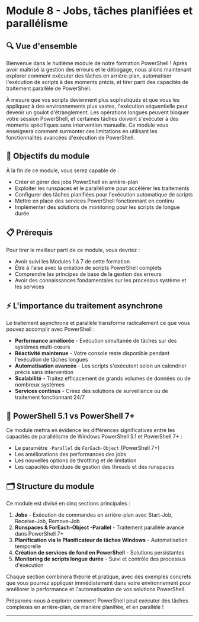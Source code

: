 # Module 8 - Jobs, tâches planifiées et parallélisme

## 🔍 Vue d'ensemble

Bienvenue dans le huitième module de notre formation PowerShell ! Après avoir maîtrisé la gestion des erreurs et le débogage, nous allons maintenant explorer comment exécuter des tâches en arrière-plan, automatiser l'exécution de scripts à des moments précis, et tirer parti des capacités de traitement parallèle de PowerShell.

À mesure que vos scripts deviennent plus sophistiqués et que vous les appliquez à des environnements plus vastes, l'exécution séquentielle peut devenir un goulot d'étranglement. Les opérations longues peuvent bloquer votre session PowerShell, et certaines tâches doivent s'exécuter à des moments spécifiques sans intervention manuelle. Ce module vous enseignera comment surmonter ces limitations en utilisant les fonctionnalités avancées d'exécution de PowerShell.

## 🎯 Objectifs du module

À la fin de ce module, vous serez capable de :

- Créer et gérer des jobs PowerShell en arrière-plan
- Exploiter les runspaces et le parallélisme pour accélérer les traitements
- Configurer des tâches planifiées pour l'exécution automatique de scripts
- Mettre en place des services PowerShell fonctionnant en continu
- Implémenter des solutions de monitoring pour les scripts de longue durée

## 📋 Prérequis

Pour tirer le meilleur parti de ce module, vous devriez :

- Avoir suivi les Modules 1 à 7 de cette formation
- Être à l'aise avec la création de scripts PowerShell complets
- Comprendre les principes de base de la gestion des erreurs
- Avoir des connaissances fondamentales sur les processus système et les services

## ⚡ L'importance du traitement asynchrone

Le traitement asynchrone et parallèle transforme radicalement ce que vous pouvez accomplir avec PowerShell :

- **Performance améliorée** - Exécution simultanée de tâches sur des systèmes multi-cœurs
- **Réactivité maintenue** - Votre console reste disponible pendant l'exécution de tâches longues
- **Automatisation avancée** - Les scripts s'exécutent selon un calendrier précis sans intervention
- **Scalabilité** - Traitez efficacement de grands volumes de données ou de nombreux systèmes
- **Services continus** - Créez des solutions de surveillance ou de traitement fonctionnant 24/7

## 🔄 PowerShell 5.1 vs PowerShell 7+

Ce module mettra en évidence les différences significatives entre les capacités de parallélisme de Windows PowerShell 5.1 et PowerShell 7+ :

- Le paramètre `-Parallel` de `ForEach-Object` (PowerShell 7+)
- Les améliorations des performances des jobs
- Les nouvelles options de throttling et de limitation
- Les capacités étendues de gestion des threads et des runspaces

## 🗂️ Structure du module

Ce module est divisé en cinq sections principales :

1. **Jobs** - Exécution de commandes en arrière-plan avec Start-Job, Receive-Job, Remove-Job
2. **Runspaces & ForEach-Object -Parallel** - Traitement parallèle avancé dans PowerShell 7+
3. **Planification via le Planificateur de tâches Windows** - Automatisation temporelle
4. **Création de services de fond en PowerShell** - Solutions persistantes
5. **Monitoring de scripts longue durée** - Suivi et contrôle des processus d'exécution

Chaque section combinera théorie et pratique, avec des exemples concrets que vous pourrez appliquer immédiatement dans votre environnement pour améliorer la performance et l'automatisation de vos solutions PowerShell.

Préparons-nous à explorer comment PowerShell peut exécuter des tâches complexes en arrière-plan, de manière planifiée, et en parallèle !

---
